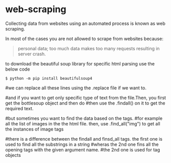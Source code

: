 # web-scraping

Collecting data from websites using an automated process is known as web scraping.

In most of the cases you are not allowed to scrape from websites  because:

  >personal data;
  >too much data makes too many requests resulting in server crash.

to download the beautiful soup library for specific html parsing use the below code
```
$ python -m pip install beautifulsoup4
```
#we can replace all these lines using the .replace file if we want to.

#and if you want to get only specific type of text from the file.Then, you first get the bottlesoup object and then do
#then use the .findall() on it to get the required text.

#but sometimes you want to find the data based on the tags.
#for example all the list of images in the the html file. then, use .find_all("img") to get all the instances of image tags

#there is a difference between the findall and finsd_all tags. the first one is used to find all the substrings in a string
#wheras the 2nd one fins all the opening tags with the given argument name.
#the 2nd one is used for tag objects
